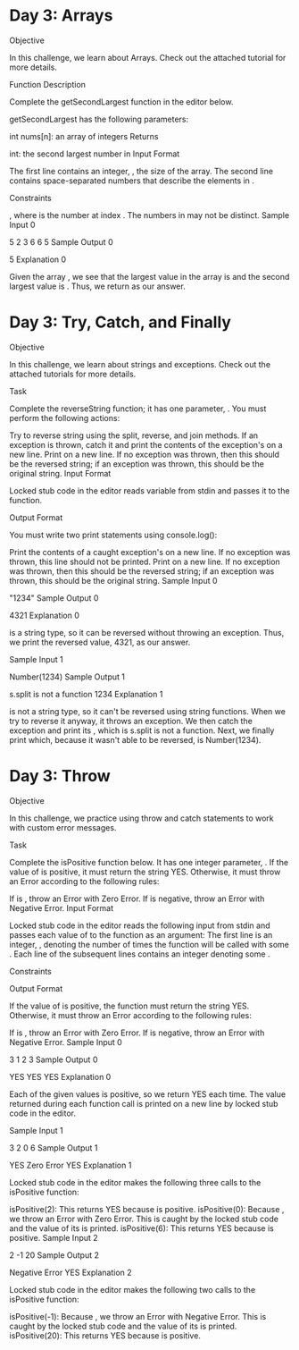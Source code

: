 # Day 3: Arrays

Objective

In this challenge, we learn about Arrays. Check out the attached tutorial for more details.

Function Description

Complete the getSecondLargest function in the editor below.

getSecondLargest has the following parameters:

int nums[n]: an array of integers
Returns

int: the second largest number in 
Input Format

The first line contains an integer, , the size of the  array.
The second line contains  space-separated numbers that describe the elements in .

Constraints

, where  is the number at index .
The numbers in  may not be distinct.
Sample Input 0

5
2 3 6 6 5
Sample Output 0

5
Explanation 0

Given the array , we see that the largest value in the array is  and the second largest value is . Thus, we return  as our answer.


# Day 3: Try, Catch, and Finally

Objective

In this challenge, we learn about strings and exceptions. Check out the attached tutorials for more details.

Task

Complete the reverseString function; it has one parameter, . You must perform the following actions:

Try to reverse string  using the split, reverse, and join methods.
If an exception is thrown, catch it and print the contents of the exception's  on a new line.
Print  on a new line. If no exception was thrown, then this should be the reversed string; if an exception was thrown, this should be the original string.
Input Format

Locked stub code in the editor reads variable  from stdin and passes it to the function.

Output Format

You must write two print statements using console.log():

Print the contents of a caught exception's  on a new line. If no exception was thrown, this line should not be printed.
Print  on a new line. If no exception was thrown, then this should be the reversed string; if an exception was thrown, this should be the original string.
Sample Input 0

"1234"
Sample Output 0

4321
Explanation 0

 is a string type, so it can be reversed without throwing an exception. Thus, we print the reversed value, 4321, as our answer.

Sample Input 1

Number(1234)
Sample Output 1

s.split is not a function
1234
Explanation 1

 is not a string type, so it can't be reversed using string functions. When we try to reverse it anyway, it throws an exception. We then catch the exception and print its , which is s.split is not a function. Next, we finally print  which, because it wasn't able to be reversed, is Number(1234).


# Day 3: Throw

Objective

In this challenge, we practice using throw and catch statements to work with custom error messages.

Task

Complete the isPositive function below. It has one integer parameter, . If the value of  is positive, it must return the string YES. Otherwise, it must throw an Error according to the following rules:

If  is , throw an Error with  Zero Error.
If  is negative, throw an Error with  Negative Error.
Input Format

Locked stub code in the editor reads the following input from stdin and passes each value of  to the function as an argument:
The first line is an integer, , denoting the number of times the function will be called with some .
Each line  of the  subsequent lines contains an integer denoting some .

Constraints

Output Format

If the value of  is positive, the function must return the string YES. Otherwise, it must throw an Error according to the following rules:

If  is , throw an Error with  Zero Error.
If  is negative, throw an Error with  Negative Error.
Sample Input 0

3
1
2
3
Sample Output 0

YES
YES
YES
Explanation 0

Each of the given values is positive, so we return YES each time. The value returned during each function call is printed on a new line by locked stub code in the editor.

Sample Input 1

3
2
0
6
Sample Output 1

YES
Zero Error
YES
Explanation 1

Locked stub code in the editor makes the following three calls to the isPositive function:

isPositive(2): This returns YES because  is positive.
isPositive(0): Because , we throw an Error with  Zero Error. This is caught by the locked stub code and the value of its  is printed.
isPositive(6): This returns YES because  is positive.
Sample Input 2

2
-1
20
Sample Output 2

Negative Error
YES
Explanation 2

Locked stub code in the editor makes the following two calls to the isPositive function:

isPositive(-1): Because , we throw an Error with  Negative Error. This is caught by the locked stub code and the value of its  is printed.
isPositive(20): This returns YES because  is positive.
